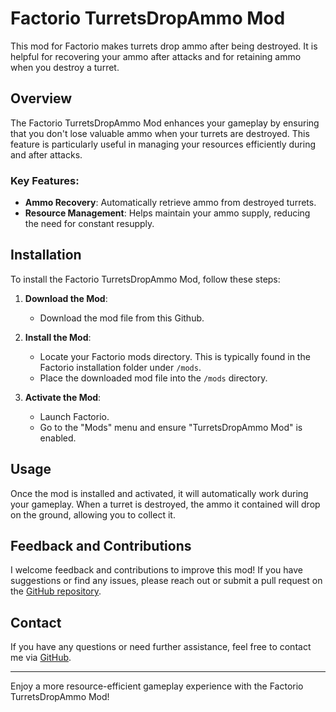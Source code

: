 # Factorio TurretsDropAmmo Mod

This mod for Factorio makes turrets drop ammo after being destroyed. It is helpful for recovering your ammo after attacks and for retaining ammo when you destroy a turret.

## Overview

The Factorio TurretsDropAmmo Mod enhances your gameplay by ensuring that you don't lose valuable ammo when your turrets are destroyed. This feature is particularly useful in managing your resources efficiently during and after attacks.

### Key Features:
- **Ammo Recovery**: Automatically retrieve ammo from destroyed turrets.
- **Resource Management**: Helps maintain your ammo supply, reducing the need for constant resupply.

## Installation

To install the Factorio TurretsDropAmmo Mod, follow these steps:

1. **Download the Mod**:
   - Download the mod file from this Github.

2. **Install the Mod**:
   - Locate your Factorio mods directory. This is typically found in the Factorio installation folder under `/mods`.
   - Place the downloaded mod file into the `/mods` directory.

3. **Activate the Mod**:
   - Launch Factorio.
   - Go to the "Mods" menu and ensure "TurretsDropAmmo Mod" is enabled.

## Usage

Once the mod is installed and activated, it will automatically work during your gameplay. When a turret is destroyed, the ammo it contained will drop on the ground, allowing you to collect it.

## Feedback and Contributions

I welcome feedback and contributions to improve this mod! If you have suggestions or find any issues, please reach out or submit a pull request on the [GitHub repository](https://github.com/alexe0336/TurretsDropAmmo_0.0.1/tree/main).

## Contact

If you have any questions or need further assistance, feel free to contact me via [GitHub](https://github.com/alexe0336).

---

Enjoy a more resource-efficient gameplay experience with the Factorio TurretsDropAmmo Mod!
